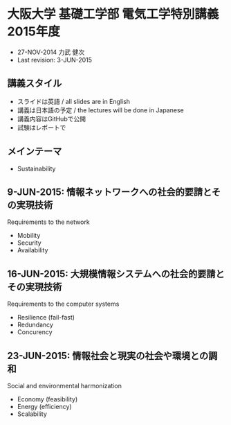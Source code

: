 # 大阪大学 基礎工学部 電気工学特別講義 2015年度

* 27-NOV-2014 力武 健次
* Last revision: 3-JUN-2015

## 講義スタイル

* スライドは英語 / all slides are in English
* 講義は日本語の予定 / the lectures will be done in Japanese
* 講義内容はGitHubで公開
* 試験はレポートで

## メインテーマ

* Sustainability

## 9-JUN-2015: 情報ネットワークへの社会的要請とその実現技術

Requirements to the network

* Mobility
* Security
* Availability

## 16-JUN-2015: 大規模情報システムへの社会的要請とその実現技術

Requirements to the computer systems

* Resilience (fail-fast)
* Redundancy
* Concurency

## 23-JUN-2015:  情報社会と現実の社会や環境との調和

Social and environmental harmonization

* Economy (feasibility)
* Energy (efficiency)
* Scalability

